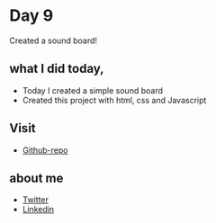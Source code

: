 # Day 9

Created a sound board!


## what I did today,

 - Today I created a simple sound board
 - Created this project with html, css and Javascript


## Visit

 - [Github-repo](https://github.com/KaranChandekar/50projects50days/tree/master/sound-board)

 
## about me

 - [Twitter](https://twitter.com/karan_chandekar)
 - [Linkedin](https://www.linkedin.com/in/karan-chandekar-a87263219/)

